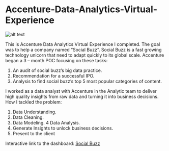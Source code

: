 # Accenture-Data-Analytics-Virtual-Experience

![alt text](https://res.cloudinary.com/domkl95kr/image/upload/v1684626859/Social_buzz_bqyhd1.jpg)

This is Accenture Data Analytics Virtual Experience I completed. The goal was to help a company named “Social Buzz”. Social Buzz is a fast growing technology unicorn that need to adapt quickly to its global scale. Accenture began a 3 – month POC focusing on these tasks:

1.  An audit of social buzz’s big data practice.
2.  Recommendation for a successful IPO.
3.  Analysis to find social buzz’s top 5 most popular categories of content.

I worked as a data analyst with Accenture in the Analytic team to deliver high quality insights from raw data and turning it into business decisions.
How I tackled the problem:
1.  Data Understanding.
2.  Data Cleaning.
3.  Data Modeling.
4   Data Analysis.
5.  Generate Insights to unlock business decisions.
6.  Present to the client

Interactive link to the dashboard: [Social Buzz](https://app.powerbi.com/view?r=eyJrIjoiNGViNjU1MjctODJlMy00MTljLWIzMTktNjg0N2FkMGQzYjVkIiwidCI6IjMwMzlmZTYwLTIzNjAtNDRmOC04NjY1LTdjNGY1ZWVlMGM2YiJ9)
